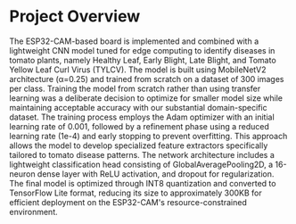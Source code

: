 # Project Overview

The ESP32-CAM-based board is implemented and combined with a lightweight CNN model tuned for edge computing to identify diseases in tomato plants, namely Healthy Leaf, Early Blight, Late Blight, and Tomato Yellow Leaf Curl Virus (TYLCV). The model is built using MobileNetV2 architecture (α=0.25) and trained from scratch on a dataset of 300 images per class. Training the model from scratch rather than using transfer learning was a deliberate decision to optimize for smaller model size while maintaining acceptable accuracy with our substantial domain-specific dataset. The training process employs the Adam optimizer with an initial learning rate of 0.001, followed by a refinement phase using a reduced learning rate (1e-4) and early stopping to prevent overfitting. This approach allows the model to develop specialized feature extractors specifically tailored to tomato disease patterns. The network architecture includes a lightweight classification head consisting of GlobalAveragePooling2D, a 16-neuron dense layer with ReLU activation, and dropout for regularization. The final model is optimized through INT8 quantization and converted to TensorFlow Lite format, reducing its size to approximately 300KB for efficient deployment on the ESP32-CAM's resource-constrained environment.
